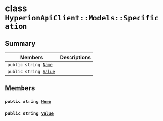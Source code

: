 # class `HyperionApiClient::Models::Specification` 

## Summary

 Members                        | Descriptions                                
--------------------------------|---------------------------------------------
`public string `[`Name`](#class_hyperion_api_client_1_1_models_1_1_specification_1a7ee9065718e6628dc7791b756fa6c0f9) | 
`public string `[`Value`](#class_hyperion_api_client_1_1_models_1_1_specification_1af7b88db799d8f791f785e437bc6099d2) | 

## Members

### `public string `[`Name`](#class_hyperion_api_client_1_1_models_1_1_specification_1a7ee9065718e6628dc7791b756fa6c0f9) 

### `public string `[`Value`](#class_hyperion_api_client_1_1_models_1_1_specification_1af7b88db799d8f791f785e437bc6099d2) 

